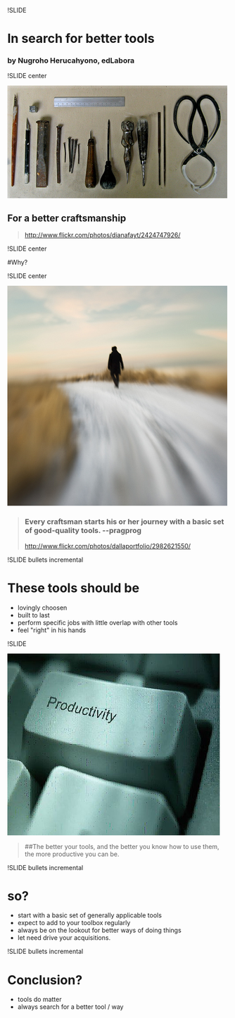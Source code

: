 !SLIDE

# In search for better tools

### by Nugroho Herucahyono, edLabora

!SLIDE center

![Tools](tools.jpg)
## For a better craftsmanship

> http://www.flickr.com/photos/dianafayt/2424747926/

!SLIDE center

#Why?

!SLIDE center

![Journey](journey.jpg)
> ### Every craftsman starts his or her journey with a basic set of good-quality tools. --pragprog
> http://www.flickr.com/photos/dallaportfolio/2982621550/

!SLIDE bullets incremental
# These tools should be
* lovingly choosen
* built to last
* perform specific jobs with little overlap with other tools
* feel "right" in his hands

!SLIDE

![Productivity](productivity.jpg)
> ##The better your tools, and the better you know how to use them, the more productive you can be.

!SLIDE bullets incremental
# so?

* start with a basic set of generally applicable tools
* expect to add to your toolbox regularly
* always be on the lookout for better ways of doing things
* let need drive your acquisitions.

!SLIDE bullets incremental

# Conclusion?

* tools do matter
* always search for a better tool / way
